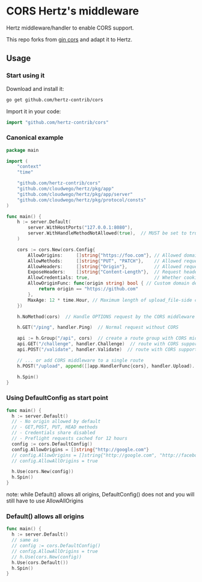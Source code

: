 # CORS Hertz's middleware

Hertz middleware/handler to enable CORS support.

This repo forks from [gin cors](https://github.com/gin-contrib/cors) and adapt it to Hertz.

## Usage

### Start using it

Download and install it:

```sh
go get github.com/hertz-contrib/cors
```

Import it in your code:

```go
import "github.com/hertz-contrib/cors"
```

### Canonical example

```go
package main

import (
	"context"
	"time"

	"github.com/hertz-contrib/cors"
	"github.com/cloudwego/hertz/pkg/app"
	"github.com/cloudwego/hertz/pkg/app/server"
	"github.com/cloudwego/hertz/pkg/protocol/consts"
)

func main() {
	h := server.Default(
		server.WithHostPorts("127.0.0.1:8080"),
		server.WithHandleMethodNotAllowed(true),  // MUST be set to true to handle OPTIONS request
	)

	cors := cors.New(cors.Config{
		AllowOrigins:     []string{"https://foo.com"}, // Allowed domains, need to bring schema
		AllowMethods:     []string{"PUT", "PATCH"},    // Allowed request methods
		AllowHeaders:     []string{"Origin"},          // Allowed request headers
		ExposeHeaders:    []string{"Content-Length"},  // Request headers allowed in the upload_file
		AllowCredentials: true,                        // Whether cookies are attached
		AllowOriginFunc: func(origin string) bool { // Custom domain detection with lower priority than AllowOrigins
			return origin == "https://github.com"
		},
		MaxAge: 12 * time.Hour, // Maximum length of upload_file-side cache preflash requests (seconds)
	})

	h.NoMethod(cors)  // Handle OPTIONS request by the CORS middleware

	h.GET("/ping", handler.Ping)  // Normal request without CORS

	api := h.Group("/api", cors)  // create a route group with CORS middleware
	api.GET("/challenge", handler.Challenge)  // route with CORS support
	api.POST("/validate", handler.Validate)  // route with CORS support

	// ... or add CORS middleware to a single route
	h.POST("/upload", append([]app.HandlerFunc{cors}, handler.Upload)...)  // route with CORS support

	h.Spin()
}
```

### Using DefaultConfig as start point

```go
func main() {
  h := server.Default()
  // - No origin allowed by default
  // - GET,POST, PUT, HEAD methods
  // - Credentials share disabled
  // - Preflight requests cached for 12 hours
  config := cors.DefaultConfig()
  config.AllowOrigins = []string{"http://google.com"}
  // config.AllowOrigins = []string{"http://google.com", "http://facebook.com"}
  // config.AllowAllOrigins = true

  h.Use(cors.New(config))
  h.Spin()
}
```
note: while Default() allows all origins, DefaultConfig() does not and you will still have to use AllowAllOrigins

### Default() allows all origins

```go
func main() {
  h := server.Default()
  // same as
  // config := cors.DefaultConfig()
  // config.AllowAllOrigins = true
  // h.Use(cors.New(config))
  h.Use(cors.Default())
  h.Spin()
}
```
